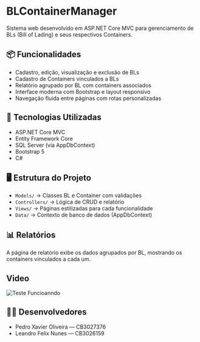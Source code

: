 # BLContainerManager

Sistema web desenvolvido em ASP.NET Core MVC para gerenciamento de BLs (Bill of Lading) e seus respectivos Containers.

## 📦 Funcionalidades

- Cadastro, edição, visualização e exclusão de BLs
- Cadastro de Containers vinculados a BLs
- Relatório agrupado por BL com containers associados
- Interface moderna com Bootstrap e layout responsivo
- Navegação fluida entre páginas com rotas personalizadas

## 🧠 Tecnologias Utilizadas

- ASP.NET Core MVC
- Entity Framework Core
- SQL Server (via AppDbContext)
- Bootstrap 5
- C#

## 🖥️ Estrutura do Projeto

- `Models/` → Classes BL e Container com validações
- `Controllers/` → Lógica de CRUD e relatório
- `Views/` → Páginas estilizadas para cada funcionalidade
- `Data/` → Contexto de banco de dados (AppDbContext)

## 📊 Relatórios

A página de relatório exibe os dados agrupados por BL, mostrando os containers vinculados a cada um.

## Video 

![Teste Funcioanndo](./TP02_CBTSWE02.gif)

## 👨‍💻 Desenvolvedores

- Pedro Xavier Oliveira — CB3027376  
- Leandro Felix Nunes — CB3026159
